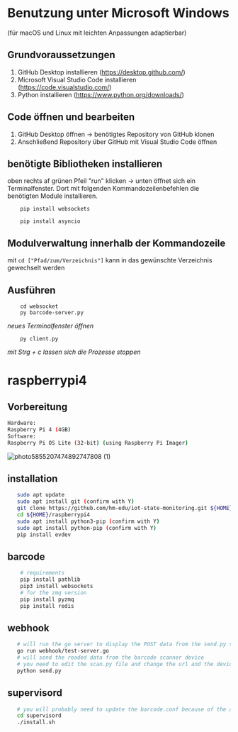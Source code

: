 # Benutzung unter Microsoft Windows 
(für macOS und Linux mit leichten Anpassungen adaptierbar)

## Grundvoraussetzungen
1. GitHub Desktop installieren (https://desktop.github.com/)
2. Microsoft Visual Studio Code installieren (https://code.visualstudio.com/)
3. Python installieren (https://www.python.org/downloads/)

## Code öffnen und bearbeiten
1. GitHub Desktop öffnen -> benötigtes Repository von GitHub klonen
2. Anschließend Repository über GitHub mit  Visual Studio Code öffnen

## benötigte Bibliotheken installieren
 oben rechts af grünen Pfeil "run" klicken -> unten öffnet sich ein Terminalfenster. Dort mit folgenden Kommandozeilenbefehlen die benötigten Module installieren.
 
	
		pip install websockets 
		 
		pip install asyncio 


## Modulverwaltung innerhalb der Kommandozeile
mit `cd ["Pfad/zum/Verzeichnis"]` kann in das gewünschte Verzeichnis gewechselt werden

## Ausführen
```	
	cd websocket
	py barcode-server.py
```
*neues Terminalfenster öffnen*

``` 
	py client.py
```

*mit Strg + c lassen sich die Prozesse stoppen*

# raspberrypi4
## Vorbereitung
```bash
Hardware:
Raspberry Pi 4 (4GB)
Software:
Raspberry Pi OS Lite (32-bit) (using Raspberry Pi Imager)
```
![photo5855207474892747808 (1)](https://user-images.githubusercontent.com/32871117/98594021-5803fe80-22d4-11eb-87b4-eda33f4dc424.jpg)

## installation
```bash
   sudo apt update
   sudo apt install git (confirm with Y)
   git clone https://github.com/hm-edu/iot-state-monitoring.git ${HOME}raspberrypi4
   cd ${HOME}/raspberrypi4
   sudo apt install python3-pip (confirm with Y)
   sudo apt install python-pip (confirm with Y)
   pip install evdev
```

## barcode
```bash
    # requirements
    pip install pathlib
    pip3 install websockets
    # for the zmq version
    pip install pyzmq
    pip install redis
```

## webhook
```bash
   # will run the go server to display the POST data from the send.py script
   go run webhook/test-server.go
   # will send the readed data from the barcode scanner device
   # you need to edit the scan.py file and change the url and the device path
   python send.py
```

## supervisord
```bash
   # you will probably need to update the barcode.conf because of the application path if it will change
   cd supervisord
   ./install.sh
```

